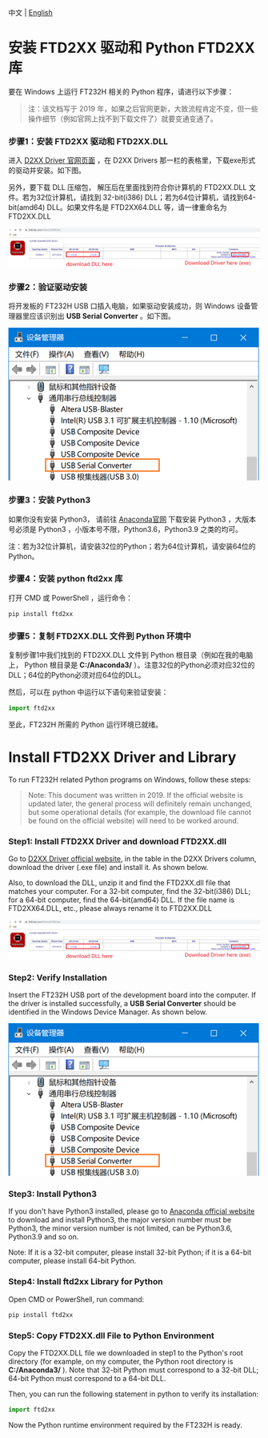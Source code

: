 中文 | [English](#en)

安装 FTD2XX 驱动和 Python FTD2XX 库
====================================

要在 Windows 上运行 FT232H 相关的 Python 程序，请进行以下步骤： 

> 注：该文档写于 2019 年，如果之后官网更新，大致流程肯定不变，但一些操作细节（例如官网上找不到下载文件了）就要变通变通了。

### 步骤1：安装 FTD2XX 驱动和 FTD2XX.DLL

进入 [D2XX Driver 官网页面](https://www.ftdichip.com/Drivers/D2XX.htm) ，在 D2XX Drivers 那一栏的表格里，下载exe形式的驱动并安装。如下图。

另外，要下载 DLL 压缩包， 解压后在里面找到符合你计算机的 FTD2XX.DLL 文件。若为32位计算机，请找到 32-bit(i386) DLL；若为64位计算机，请找到64-bit(amd64) DLL。如果文件名是 FTD2XX64.DLL 等，请一律重命名为 FTD2XX.DLL

![FT232h驱动下载](./figures/ft232h_driver_download.png)

### 步骤2：验证驱动安装

将开发板的 FT232H USB 口插入电脑，如果驱动安装成功，则 Windows 设备管理器里应该识别出 **USB Serial Converter** 。如下图。

![FT232H被识别](./figures/ft232h_ready.png)

### 步骤3：安装 Python3

如果你没有安装 Python3， 请前往 [Anaconda官网](https://www.anaconda.com/products/individual) 下载安装 Python3 ，大版本号必须是 Python3 ，小版本号不限，Python3.6，Python3.9 之类的均可。

注：若为32位计算机，请安装32位的Python；若为64位计算机，请安装64位的Python。

### 步骤4：安装 python ftd2xx 库

打开 CMD 或 PowerShell ，运行命令：

```powershell
pip install ftd2xx
```

### 步骤5：复制 FTD2XX.DLL 文件到 Python 环境中

复制步骤1中我们找到的 FTD2XX.DLL 文件到 Python 根目录（例如在我的电脑上， Python 根目录是 **C:/Anaconda3/** ）。注意32位的Python必须对应32位的DLL；64位的Python必须对应64位的DLL。

然后，可以在 python 中运行以下语句来验证安装：

```python
import ftd2xx
```


至此，FT232H 所需的 Python 运行环境已就绪。



<span id="en">Install FTD2XX Driver and Library</span>
====================================

To run FT232H related Python programs on Windows, follow these steps:

> Note: This document was written in 2019. If the official website is updated later, the general process will definitely remain unchanged, but some operational details (for example, the download file cannot be found on the official website) will need to be worked around.

### Step1: Install FTD2XX Driver and download FTD2XX.dll

Go to [D2XX Driver official website](https://www.ftdichip.com/Drivers/D2XX.htm), in the table in the D2XX Drivers column, download the  driver (.exe file) and install it. As shown below.

Also, to download the DLL, unzip it and find the FTD2XX.dll file that matches your computer. For a 32-bit computer, find the 32-bit(i386) DLL; for a 64-bit computer, find the 64-bit(amd64) DLL. If the file name is FTD2XX64.DLL, etc., please always rename it to FTD2XX.DLL

![FT232h驱动下载](./figures/ft232h_driver_download.png)

### Step2: Verify Installation

Insert the FT232H USB port of the development board into the computer. If the driver is installed successfully, a **USB Serial Converter** should be identified in the Windows Device Manager. As shown below.

![FT232H被识别](./figures/ft232h_ready.png)

### Step3: Install Python3

If you don't have Python3 installed, please go to [Anaconda official website](https://www.anaconda.com/products/individual) to download and install Python3, the major version number must be Python3, the minor version number is not limited, can be Python3.6, Python3.9 and so on.

Note: If it is a 32-bit computer, please install 32-bit Python; if it is a 64-bit computer, please install 64-bit Python.

### Step4: Install ftd2xx Library for Python

Open CMD or PowerShell, run command:

```powershell
pip install ftd2xx
```

### Step5: Copy FTD2XX.dll File to Python Environment

Copy the FTD2XX.DLL file we downloaded in step1 to the Python's root directory (for example, on my computer, the Python root directory is **C:/Anaconda3/** ). Note that 32-bit Python must correspond to a 32-bit DLL; 64-bit Python must correspond to a 64-bit DLL.

Then, you can run the following statement in python to verify its installation:

```python
import ftd2xx
```


Now the Python runtime environment required by the FT232H is ready.
